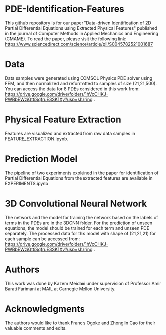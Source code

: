 # PDE-Identification-Features
This github repository is for our paper "Data-driven Identification of 2D Partial Differential Equations using Extracted Physical Features" published in the journal of Computer Methods in Applied Mechanics and Engineering (CMAME). To read the paper, please visit the following link: https://www.sciencedirect.com/science/article/pii/S0045782521001687

# Data
Data samples were generated using COMSOL Physics PDE solver using FEM, and then normalized and reformatted to samples of size (21,21,500). You can access the data for 8 PDEs considered in this work from: https://drive.google.com/drive/folders/1hVcCHKJ-PWBbEWziGttiSqfruE3SK1Xy?usp=sharing .

# Physical Feature Extraction
Features are visualized and extracted from raw data samples in FEATURE_EXTRACTION.ipynb.

# Prediction Model
The pipeline of two experiments explained in the paper for identification of Partial Differential Equations from the extracted features are available in EXPERIMENTS.ipynb

# 3D Convolutional Neural Network
The network and the model for training the network based on the labels of terms in the PDEs are in the 3DCNN folder. For the prediction of unseen equations, the model should be trained for each term and unseen PDE separately. The processed data for this model with shape of (21,21,21) for each sample can be accessed from: https://drive.google.com/drive/folders/1hVcCHKJ-PWBbEWziGttiSqfruE3SK1Xy?usp=sharing .

# Authors
This work was done by Kazem Meidani under supervision of Professor Amir Barati Farimani at MAIL at Carnegie Mellon University.

# Acknowledgments
The authors would like to thank Francis Ogoke and Zhonglin Cao for their valuable comments and edits. 
